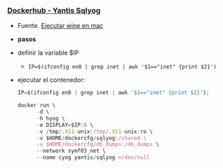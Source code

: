 ### [Dockerhub - Yantis Sqlyog](https://hub.docker.com/r/yantis/sqlyog/)
- Fuente. [Ejecutar wine en mac](https://sourabhbajaj.com/blog/2017/02/07/gui-applications-docker-mac/)

- **pasos**
- definir la variable $IP
  - `IP=$(ifconfig en0 | grep inet | awk '$1=="inet" {print $2}')`
- ejecutar el contenedor:
  ```js
  IP=$(ifconfig en0 | grep inet | awk '$1=="inet" {print $2}');

  docker run \
        -d \
        -h hyog \
        -e DISPLAY=$IP:0 \
        -v /tmp/.X11-unix:/tmp/.X11-unix:ro \
        -v $HOME/dockercfg/sqlyog:/shared \
        -v $HOME/dockercfg/db_dumps:/db_dumps \
        --network symf03_net \
        --name cyog yantis/sqlyog >/dev/null
  ```